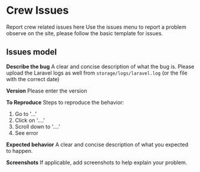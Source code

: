 # Crew Issues
Report crew related issues here
Use the issues menu to report a problem observe on the site, please follow the basic template for issues.

## Issues model
**Describe the bug**
A clear and concise description of what the bug is. Please upload the Laravel logs as well from `storage/logs/laravel.log` (or the file with the correct date)

**Version**
Please enter the version

**To Reproduce**
Steps to reproduce the behavior:
1. Go to '...'
2. Click on '....'
3. Scroll down to '....'
4. See error

**Expected behavior**
A clear and concise description of what you expected to happen.

**Screenshots**
If applicable, add screenshots to help explain your problem.
